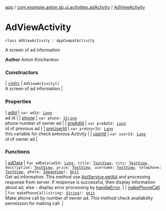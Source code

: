 [app](../../index.md) / [com.example.anton.sb.ui.activities.adActivity](../index.md) / [AdViewActivity](./index.md)

# AdViewActivity

`class AdViewActivity : AppCompatActivity`

A screen of ad information

**Author**
Anton Kirichenkov

### Constructors

| [&lt;init&gt;](-init-.md) | `AdViewActivity()`<br>A screen of ad information |

### Properties

| [adId](ad-id.md) | `var adId: `[`Long`](https://kotlinlang.org/api/latest/jvm/stdlib/kotlin/-long/index.html)<br>ad id |
| [phone](phone.md) | `var phone: `[`String`](https://kotlinlang.org/api/latest/jvm/stdlib/kotlin/-string/index.html)<br>phone number of owner ad |
| [preAdId](pre-ad-id.md) | `var preAdId: `[`Long`](https://kotlinlang.org/api/latest/jvm/stdlib/kotlin/-long/index.html)<br>id of previous ad |
| [preUserId](pre-user-id.md) | `var preUserId: `[`Long`](https://kotlinlang.org/api/latest/jvm/stdlib/kotlin/-long/index.html)<br>this variable for check previous Activity |
| [userId](user-id.md) | `var userId: `[`Long`](https://kotlinlang.org/api/latest/jvm/stdlib/kotlin/-long/index.html)<br>id of owner ad |

### Functions

| [adData](ad-data.md) | `fun adData(adId: `[`Long`](https://kotlinlang.org/api/latest/jvm/stdlib/kotlin/-long/index.html)`, title: `[`TextView`](https://developer.android.com/reference/android/widget/TextView.html)`, city: `[`TextView`](https://developer.android.com/reference/android/widget/TextView.html)`, description: `[`TextView`](https://developer.android.com/reference/android/widget/TextView.html)`, price: `[`TextView`](https://developer.android.com/reference/android/widget/TextView.html)`, username: `[`TextView`](https://developer.android.com/reference/android/widget/TextView.html)`, telephone: `[`TextView`](https://developer.android.com/reference/android/widget/TextView.html)`, photo: `[`ImageView`](https://developer.android.com/reference/android/widget/ImageView.html)`): `[`Unit`](https://kotlinlang.org/api/latest/jvm/stdlib/kotlin/-unit/index.html)<br>Get ad information. This method use [ApiService.getAd](../../com.example.anton.sb.service/-api-service/get-ad.md) and processing response from server. If response is successful, then display information about ad, else - display error processing by [handleError](../../com.example.anton.sb.extensions/handle-error.md). |
| [makePhoneCall](make-phone-call.md) | `fun makePhoneCall(string: `[`String`](https://kotlinlang.org/api/latest/jvm/stdlib/kotlin/-string/index.html)`): `[`Unit`](https://kotlinlang.org/api/latest/jvm/stdlib/kotlin/-unit/index.html)<br>Make phone call by number of owner ad. This method check availability permission for making call. |

